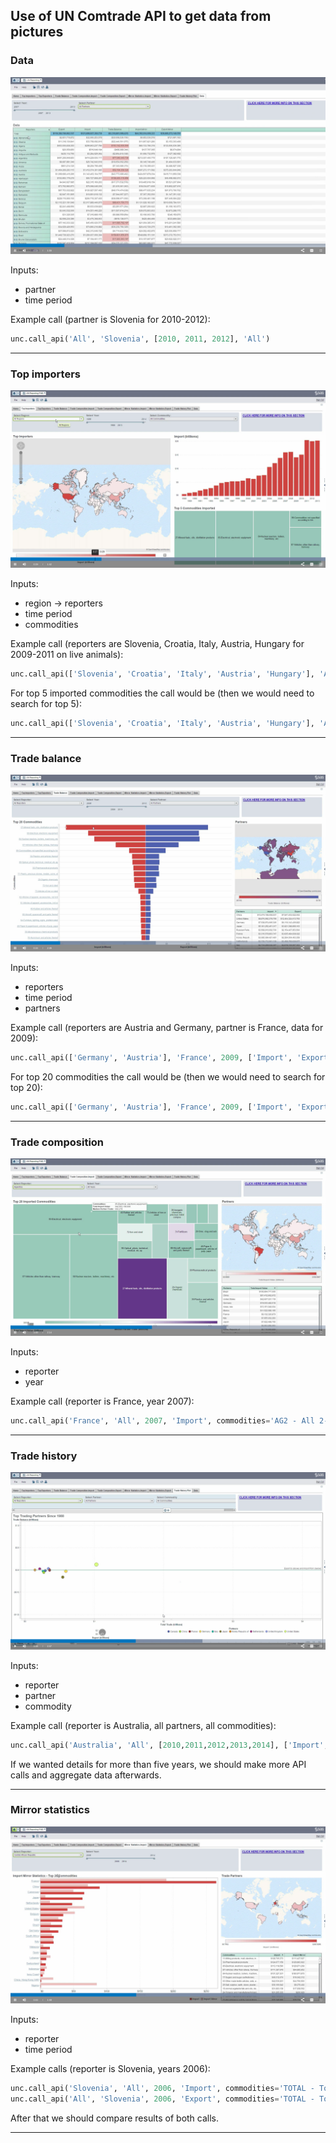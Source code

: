 ## Use of UN Comtrade API to get data from pictures

### Data
![UN Comtrade](data.png "UN Comtrade")

Inputs:
* partner
* time period

Example call (partner is Slovenia for 2010-2012):
```python
unc.call_api('All', 'Slovenia', [2010, 2011, 2012], 'All')
```
***


### Top importers
![UN Comtrade](top_importers.png "UN Comtrade")

Inputs:
* region -> reporters
* time period
* commodities

Example call (reporters are Slovenia, Croatia, Italy, Austria, Hungary for 2009-2011 on live animals):
```python
unc.call_api(['Slovenia', 'Croatia', 'Italy', 'Austria', 'Hungary'], 'All', [2009,2010,2011], 'Import', commodities='01 - Live animals')
```

For top 5 imported commodities the call would be (then we would need to search for top 5):
```python
unc.call_api(['Slovenia', 'Croatia', 'Italy', 'Austria', 'Hungary'], 'All', [2009,2010,2011], 'Import', commodities='AG2 - All 2-digit HS commodities')
```
***


### Trade balance
![UN Comtrade](trade_balance.png "UN Comtrade")

Inputs:
* reporters
* time period
* partners

Example call (reporters are Austria and Germany, partner is France, data for 2009):
```python
unc.call_api(['Germany', 'Austria'], 'France', 2009, ['Import', 'Export'], commodities='TOTAL - Total of all HS commodities')
```

For top 20 commodities the call would be (then we would need to search for top 20):
```python
unc.call_api(['Germany', 'Austria'], 'France', 2009, ['Import', 'Export'], commodities='AG2 - All 2-digit HS commodities')
```
***


### Trade composition
![UN Comtrade](trade_composition.png "UN Comtrade")

Inputs:
* reporter
* year

Example call (reporter is France, year 2007):
```python
unc.call_api('France', 'All', 2007, 'Import', commodities='AG2 - All 2-digit HS commodities')
```
***


### Trade history
![UN Comtrade](trade_history.png "UN Comtrade")

Inputs:
* reporter
* partner
* commodity

Example call (reporter is Australia, all partners, all commodities):
```python
unc.call_api('Australia', 'All', [2010,2011,2012,2013,2014], ['Import', 'Export'], commodities='TOTAL - Total of all HS commodities')
```
If we wanted details for more than five years, we should make more API calls and aggregate data afterwards.
***


### Mirror statistics
![UN Comtrade](mirror_statistics.png "UN Comtrade")

Inputs:
* reporter
* time period

Example calls (reporter is Slovenia, years 2006):
```python
unc.call_api('Slovenia', 'All', 2006, 'Import', commodities='TOTAL - Total of all HS commodities')
unc.call_api('All', 'Slovenia', 2006, 'Export', commodities='TOTAL - Total of all HS commodities')
```
After that we should compare results of both calls.
***

